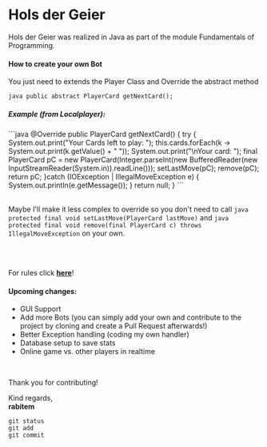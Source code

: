 # Hols der Geier
<p>
    Hols der Geier was realized in Java as part of the module Fundamentals of Programming. 
</p>

<p>
    <h4>How to create your own Bot</h4>
    You just need to extends the Player Class and Override the abstract method
    <br>
</p>
    <code>java public abstract PlayerCard getNextCard();</code>
<p>
    <h5>Example (from Localplayer):</h5>
</p>
```java
            @Override
                   public PlayerCard getNextCard() {
                       try {
                           System.out.print("Your Cards left to play: ");
                           this.cards.forEach(k -> System.out.print(k.getValue() + " "));
                           System.out.print("\nYour card: ");
                           final PlayerCard pC =  new PlayerCard(Integer.parseInt(new BufferedReader(new InputStreamReader(System.in)).readLine()));
                           setLastMove(pC);
                           remove(pC);
                           return pC;
                       }catch (IOException | IllegalMoveException e) {
                           System.out.println(e.getMessage());
                       }
                       return null;
                   }
```
<p>
    <br>
    Maybe I'll make it less complex to override so you don't need to call <code>java protected final void setLastMove(PlayerCard lastMove)</code> and
    <code>java protected final void remove(final PlayerCard c) throws IllegalMoveException</code> on your own.
</p>
<br>
<br>
<p>
    For rules click <a href = "https://de.wikipedia.org/wiki/Hol%E2%80%99s_der_Geier" ><b>here</b></a>!
</p>
<p>
    <h4>Upcoming changes:</h4>
    <ul>
        <li>GUI Support</li>
        <li>Add more Bots (you can simply add your own and contribute to the project by cloning and create a Pull Request afterwards!)</li>
        <li>Better Exception handling (coding my own handler)</li>
        <li>Database setup to save stats</li>
        <li>Online game vs. other players in realtime</li>
    </ul>
</p>
<br>
<p>
    Thank you for contributing! <br>
</p>
    Kind regards,
<br>
    <b>rabitem</b>
    
```
git status
git add
git commit
```

